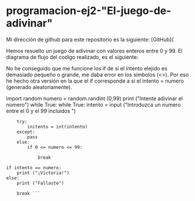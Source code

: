 # programacion-ej2-"El-juego-de-adivinar"

Mi dirección de github para este repositorio es la siguiente: [GitHub](


Hemos resuelto un juego de adivinar con valores enteros entre 0 y 99.
El diagrama de flujo del codigo realizado, es el siguiente: 

No he conseguido que me funcione los if de si el intento elejido es demasiado pequeño o grande, me daba error en los símbolos (<>). Por eso he hecho otra versión en la que el if corresponde a si el intento = numero (generado aleatoriamente). 


import random 
numero = random.randint (0,99)
print ("Intente adivinar el numero")
while True:
    while True:
        intento = input ("Introduzca un numero entre el 0 y el 99 incluidos ")

        try: 
            initento = int(intento)
        except: 
            pass
        else: 
            if 0 <= numero <= 99:

                break

    if intento == numero: 
        print ("¡Victoria!")
    else:
        print ("Fallaste")

        break ```
